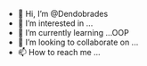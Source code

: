- 👋 Hi, I’m @Dendobrades
- 👀 I’m interested in ...
- 🌱 I’m currently learning ...OOP
- 💞️ I’m looking to collaborate on ...
- 📫 How to reach me ...

<!---
Dendobrades/Dendobrades is a ✨ special ✨ repository because its `README.md` (this file) appears on your GitHub profile.
You can click the Preview link to take a look at your changes.
--->
